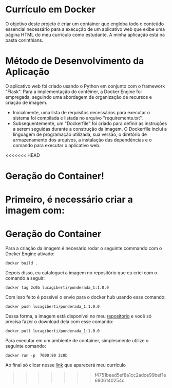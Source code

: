 # Currículo em Docker
O objetivo deste projeto é criar um container que engloba todo o conteúdo essencial necessário para a execução de um aplicativo web que exibe uma página HTML do meu currículo como estudante. A minha aplicação está na pasta corinthians.

# Método de Desenvolvimento da Aplicação
O aplicativo web foi criado usando o Python em conjunto com o framework "Flask". Para a implementação do contêiner, a Docker Engine foi empregada, seguindo uma abordagem de organização de recursos e criação de imagem.
- Inicialmente, uma lista de requisitos necessários para executar o sistema foi compilada e listada no arquivo "requirements.txt".
- Subsequentemente, um "Dockerfile" foi criado para definir as instruções a serem seguidas durante a construção da imagem. O Dockerfile inclui a linguagem de programação utilizada, sua versão, o diretório de armazenamento dos arquivos, a instalação das dependências e o comando para executar o aplicativo web.

<<<<<<< HEAD
# Geração do Container!
Primeiro, é necessário criar a imagem com:
=======
# Geração do Container

Para a criação da imagem é necesário rodar o seguinte commando com o Docker Engine ativado:

```
docker build .
```

Depois disso, eu cataloguei a imagem no repositório que eu criei com o comando a seguir:

```
docker tag 2c0b lucagiberti/ponderada_1:1.0.0
```

Com isso feito é possível o envio para o docker hub usando esse comando:

```
docker push lucagiberti/ponderada_1:1.0.0
```

Dessa forma, a imagem está disponível no meu [repositório](https://hub.docker.com/repository/docker/lucagiberti/ponderada_1/tags) e você só precisa fazer o download dela com esse comando:

```
docker pull lucagiberti/ponderada_1:1.0.0
```

Para executar em um ambiente de container, simplesmente utilize o seguinte comando:

```
docker run -p  7000:80 2c0b
```

Ao final só clicar nesse [link](http:127.0.0.1:7000) que aparecerá meu currículo
>>>>>>> f4751bead5ef8a1cc2adce99bef1e6906140254c
